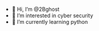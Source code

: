 - 👋 Hi, I’m @2Bghost
- 👀 I’m interested in cyber security
- 🌱 I’m currently learning python

<!---
2Bghost/2Bghost is a ✨ special ✨ repository because its `README.md` (this file) appears on your GitHub profile.
You can click the Preview link to take a look at your changes.
--->
